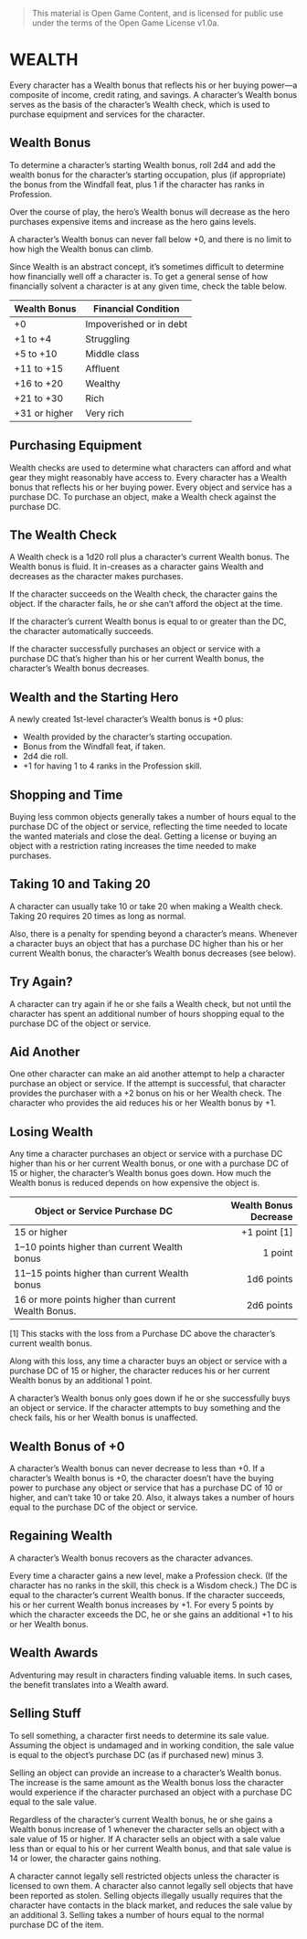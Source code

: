 > This material is Open Game Content, and is licensed for public use under the terms of the Open Game License v1.0a.

# WEALTH

Every character has a Wealth bonus that reflects his or her buying power—a composite of income, credit rating, and savings. A character’s Wealth bonus serves as the basis of the character’s Wealth check, which is used to purchase equipment and services for the character.

## Wealth Bonus

To determine a character’s starting Wealth bonus, roll 2d4 and add the wealth bonus for the character’s starting occupation, plus (if appropriate) the bonus from the Windfall feat, plus 1 if the character has ranks in Profession.

Over the course of play, the hero’s Wealth bonus will decrease as the hero purchases expensive items and increase as the hero gains levels.

A character’s Wealth bonus can never fall below +0, and there is no limit to how high the Wealth bonus can climb.

Since Wealth is an abstract concept, it’s sometimes difficult to determine how financially well off a character is. To get a general sense of how financially solvent a character is at any given time, check the table below.

|Wealth Bonus|Financial Condition|
|--------------------|----------------------------|
|+0|Impoverished or in debt|
|+1 to +4|Struggling|
|+5 to +10|Middle class|
|+11 to +15|Affluent|
|+16 to +20|Wealthy|
|+21 to +30|Rich|
|+31 or higher|Very rich|

## Purchasing Equipment

Wealth checks are used to determine what characters can afford and what gear they might reasonably have access to. Every character has a Wealth bonus that reflects his or her buying power. Every object and service has a purchase DC. To purchase an object, make a Wealth check against the purchase DC.

## The Wealth Check

A Wealth check is a 1d20 roll plus a character’s current Wealth bonus. The Wealth bonus is fluid. It in-creases as a character gains Wealth and decreases as the character makes purchases.

If the character succeeds on the Wealth check, the character gains the object. If the character fails, he or she can’t afford the object at the time.

If the character’s current Wealth bonus is equal to or greater than the DC, the character automatically succeeds.

If the character successfully purchases an object or service with a purchase DC that’s higher than his or her current Wealth bonus, the character’s Wealth bonus decreases.

## Wealth and the Starting Hero

A newly created 1st-level character’s Wealth bonus is +0 plus:

* Wealth provided by the character’s starting occupation.
* Bonus from the Windfall feat, if taken.
* 2d4 die roll.
* +1 for having 1 to 4 ranks in the Profession skill.

## Shopping and Time

Buying less common objects generally takes a number of hours equal to the purchase DC of the object or service, reflecting the time needed to locate the wanted materials and close the deal. Getting a license or buying an object with a restriction rating increases the time needed to make purchases.

## Taking 10 and Taking 20

A character can usually take 10 or take 20 when making a Wealth check. Taking 20 requires 20 times as long as normal.

Also, there is a penalty for spending beyond a character’s means. Whenever a character buys an object that has a purchase DC higher than his or her current Wealth bonus, the character’s Wealth bonus decreases (see below).

## Try Again?

A character can try again if he or she fails a Wealth check, but not until the character has spent an additional number of hours shopping equal to the purchase DC of the object or service.

## Aid Another

One other character can make an aid another attempt to help a character purchase an object or service. If the attempt is successful, that character provides the purchaser with a +2 bonus on his or her Wealth check.  The character who provides the aid reduces his or her Wealth bonus by +1.

## Losing Wealth

Any time a character purchases an object or service with a purchase DC higher than his or her current Wealth bonus, or one with a purchase DC of 15 or higher, the character’s Wealth bonus goes down. How much the Wealth bonus is reduced depends on how expensive the object is.

|Object or Service Purchase DC|Wealth Bonus Decrease|
|-----------------------------------------------|----------------------------------:|
|15 or higher|+1 point \[1\]|
|1–10 points higher than current Wealth bonus|1 point|
|11–15 points higher than current Wealth bonus|1d6 points|
|16 or more points higher than current Wealth Bonus.|2d6 points|

\[1\] This stacks with the loss from a Purchase DC above the character’s current wealth bonus.

Along with this loss, any time a character buys an object or service with a purchase DC of 15 or higher, the character reduces his or her current Wealth bonus by an additional 1 point.

A character’s Wealth bonus only goes down if he or she successfully buys an object or service. If the character attempts to buy something and the check fails, his or her Wealth bonus is unaffected.

## Wealth Bonus of +0

A character’s Wealth bonus can never decrease to less than +0. If a character’s Wealth bonus is +0, the character doesn’t have the buying power to purchase any object or service that has a purchase DC of 10 or higher, and can’t take 10 or take 20. Also, it always takes a number of hours equal to the purchase DC of the object or service.

## Regaining Wealth

A character’s Wealth bonus recovers as the character advances.

Every time a character gains a new level, make a Profession check. (If the character has no ranks in the skill, this check is a Wisdom check.) The DC is equal to the character’s current Wealth bonus. If the character succeeds, his or her current Wealth bonus increases by +1. For every 5 points by which the character exceeds the DC, he or she gains an additional +1 to his or her Wealth bonus.

## Wealth Awards

Adventuring may result in characters finding valuable items. In such cases, the benefit translates into a Wealth award.

## Selling Stuff

To sell something, a character first needs to determine its sale value. Assuming the object is undamaged and in working condition, the sale value is equal to the object’s purchase DC (as if purchased new) minus 3.

Selling an object can provide an increase to a character’s Wealth bonus. The increase is the same amount as the Wealth bonus loss the character would experience if the character purchased an object with a purchase DC equal to the sale value.

Regardless of the character’s current Wealth bonus, he or she gains a Wealth bonus increase of 1 whenever the character sells an object with a sale value of 15 or higher. If A character sells an object with a sale value less than or equal to his or her current Wealth bonus, and that sale value is 14 or lower, the character gains nothing.

A character cannot legally sell restricted objects unless the character is licensed to own them. A character also cannot legally sell objects that have been reported as stolen. Selling objects illegally usually requires that the character have contacts in the black market, and reduces the sale value by an additional 3. Selling takes a number of hours equal to the normal purchase DC of the item.

